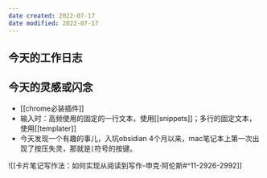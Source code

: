 ```yaml
---
date created: 2022-07-17
date modified: 2022-07-17
---
```

## 今天的工作日志

## 今天的灵感或闪念

- [[chrome必装插件]]
- 输入时：高频使用的固定的一行文本，使用[[snippets]]；多行的固定文本，使用[[templater]]
- 今天发现一个有趣的事儿，入坑obsidian 4个月以来，mac笔记本上第一次出现了按压失灵，那就是`[`符号的按键。

![[卡片笔记写作法：如何实现从阅读到写作-申克·阿伦斯#^11-2926-2992]]
